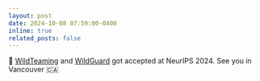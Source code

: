 ```yaml
---
layout: post
date: 2024-10-08 07:59:00-0400
inline: true
related_posts: false
---
```


:tada:  [WildTeaming](https://arxiv.org/pdf/2406.18510) and  [WildGuard](https://arxiv.org/pdf/2406.18495) got accepted at NeurIPS 2024. See you in Vancouver :canada:	 